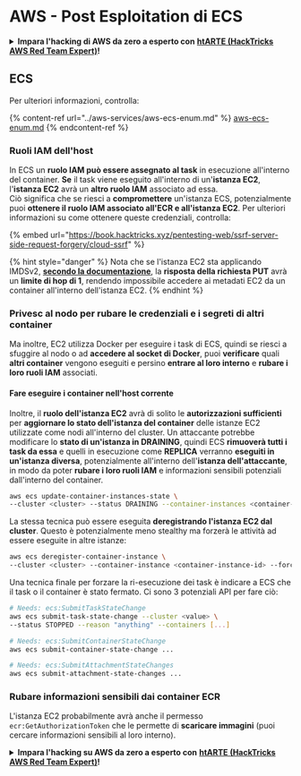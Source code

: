 # AWS - Post Esploitation di ECS

<details>

<summary><strong>Impara l'hacking di AWS da zero a esperto con</strong> <a href="https://training.hacktricks.xyz/courses/arte"><strong>htARTE (HackTricks AWS Red Team Expert)</strong></a><strong>!</strong></summary>

Altri modi per supportare HackTricks:

* Se vuoi vedere la tua **azienda pubblicizzata in HackTricks** o **scaricare HackTricks in PDF** Controlla i [**PACCHETTI DI ABBONAMENTO**](https://github.com/sponsors/carlospolop)!
* Ottieni il [**merchandising ufficiale di PEASS & HackTricks**](https://peass.creator-spring.com)
* Scopri [**The PEASS Family**](https://opensea.io/collection/the-peass-family), la nostra collezione di esclusive [**NFT**](https://opensea.io/collection/the-peass-family)
* **Unisciti al** 💬 [**gruppo Discord**](https://discord.gg/hRep4RUj7f) o al [**gruppo telegram**](https://t.me/peass) o **seguici** su **Twitter** 🐦 [**@hacktricks_live**](https://twitter.com/hacktricks_live)**.**
* **Condividi i tuoi trucchi di hacking inviando PR ai** [**HackTricks**](https://github.com/carlospolop/hacktricks) e [**HackTricks Cloud**](https://github.com/carlospolop/hacktricks-cloud) github repos.

</details>

## ECS

Per ulteriori informazioni, controlla:

{% content-ref url="../aws-services/aws-ecs-enum.md" %}
[aws-ecs-enum.md](../aws-services/aws-ecs-enum.md)
{% endcontent-ref %}

### Ruoli IAM dell'host

In ECS un **ruolo IAM può essere assegnato al task** in esecuzione all'interno del container. **Se** il task viene eseguito all'interno di un'**istanza EC2**, l'**istanza EC2** avrà un **altro ruolo IAM** associato ad essa.\
Ciò significa che se riesci a **compromettere** un'istanza ECS, potenzialmente puoi **ottenere il ruolo IAM associato all'ECR e all'istanza EC2**. Per ulteriori informazioni su come ottenere queste credenziali, controlla:

{% embed url="https://book.hacktricks.xyz/pentesting-web/ssrf-server-side-request-forgery/cloud-ssrf" %}

{% hint style="danger" %}
Nota che se l'istanza EC2 sta applicando IMDSv2, [**secondo la documentazione**](https://docs.aws.amazon.com/AWSEC2/latest/UserGuide/instance-metadata-v2-how-it-works.html), la **risposta della richiesta PUT** avrà un **limite di hop di 1**, rendendo impossibile accedere ai metadati EC2 da un container all'interno dell'istanza EC2.
{% endhint %}

### Privesc al nodo per rubare le credenziali e i segreti di altri container

Ma inoltre, EC2 utilizza Docker per eseguire i task di ECS, quindi se riesci a sfuggire al nodo o ad **accedere al socket di Docker**, puoi **verificare** quali **altri container** vengono eseguiti e persino **entrare al loro interno** e **rubare i loro ruoli IAM** associati.

#### Fare eseguire i container nell'host corrente

Inoltre, il **ruolo dell'istanza EC2** avrà di solito le **autorizzazioni sufficienti** per **aggiornare lo stato dell'istanza del container** delle istanze EC2 utilizzate come nodi all'interno del cluster. Un attaccante potrebbe modificare lo **stato di un'istanza in DRAINING**, quindi ECS **rimuoverà tutti i task da essa** e quelli in esecuzione come **REPLICA** verranno **eseguiti in un'istanza diversa**, potenzialmente all'interno dell'**istanza dell'attaccante**, in modo da poter **rubare i loro ruoli IAM** e informazioni sensibili potenziali dall'interno del container.
```bash
aws ecs update-container-instances-state \
--cluster <cluster> --status DRAINING --container-instances <container-instance-id>
```
La stessa tecnica può essere eseguita **deregistrando l'istanza EC2 dal cluster**. Questo è potenzialmente meno stealthy ma forzerà le attività ad essere eseguite in altre istanze:
```bash
aws ecs deregister-container-instance \
--cluster <cluster> --container-instance <container-instance-id> --force
```
Una tecnica finale per forzare la ri-esecuzione dei task è indicare a ECS che il task o il container è stato fermato. Ci sono 3 potenziali API per fare ciò:
```bash
# Needs: ecs:SubmitTaskStateChange
aws ecs submit-task-state-change --cluster <value> \
--status STOPPED --reason "anything" --containers [...]

# Needs: ecs:SubmitContainerStateChange
aws ecs submit-container-state-change ...

# Needs: ecs:SubmitAttachmentStateChanges
aws ecs submit-attachment-state-changes ...
```
### Rubare informazioni sensibili dai container ECR

L'istanza EC2 probabilmente avrà anche il permesso `ecr:GetAuthorizationToken` che le permette di **scaricare immagini** (puoi cercare informazioni sensibili al loro interno).

<details>

<summary><strong>Impara l'hacking su AWS da zero a esperto con</strong> <a href="https://training.hacktricks.xyz/courses/arte"><strong>htARTE (HackTricks AWS Red Team Expert)</strong></a><strong>!</strong></summary>

Altri modi per supportare HackTricks:

* Se vuoi vedere la tua **azienda pubblicizzata su HackTricks** o **scaricare HackTricks in PDF**, controlla i [**PACCHETTI DI ABBONAMENTO**](https://github.com/sponsors/carlospolop)!
* Ottieni il [**merchandising ufficiale di PEASS & HackTricks**](https://peass.creator-spring.com)
* Scopri [**The PEASS Family**](https://opensea.io/collection/the-peass-family), la nostra collezione di [**NFT**](https://opensea.io/collection/the-peass-family) esclusivi
* **Unisciti al** 💬 [**gruppo Discord**](https://discord.gg/hRep4RUj7f) o al [**gruppo Telegram**](https://t.me/peass) o **seguici** su **Twitter** 🐦 [**@hacktricks_live**](https://twitter.com/hacktricks_live)**.**
* **Condividi i tuoi trucchi di hacking inviando PR ai repository di** [**HackTricks**](https://github.com/carlospolop/hacktricks) e [**HackTricks Cloud**](https://github.com/carlospolop/hacktricks-cloud) github.

</details>
